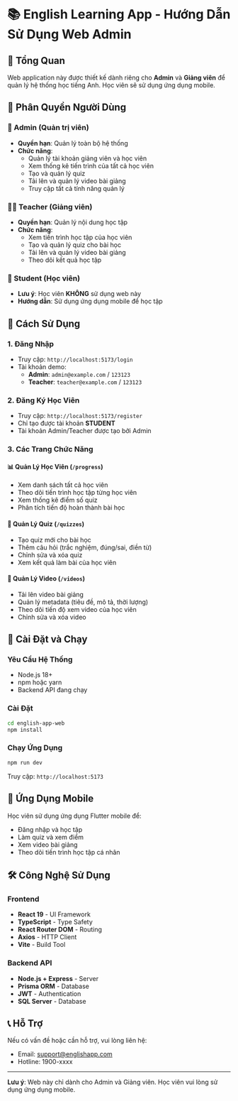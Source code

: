 # 📚 English Learning App - Hướng Dẫn Sử Dụng Web Admin

## 🎯 Tổng Quan

Web application này được thiết kế dành riêng cho **Admin** và **Giảng viên** để quản lý hệ thống học tiếng Anh. Học viên sẽ sử dụng ứng dụng mobile.

## 👥 Phân Quyền Người Dùng

### 🔑 Admin (Quản trị viên)
- **Quyền hạn**: Quản lý toàn bộ hệ thống
- **Chức năng**:
  - Quản lý tài khoản giảng viên và học viên
  - Xem thống kê tiến trình của tất cả học viên
  - Tạo và quản lý quiz
  - Tải lên và quản lý video bài giảng
  - Truy cập tất cả tính năng quản lý

### 👨‍🏫 Teacher (Giảng viên)
- **Quyền hạn**: Quản lý nội dung học tập
- **Chức năng**:
  - Xem tiến trình học tập của học viên
  - Tạo và quản lý quiz cho bài học
  - Tải lên và quản lý video bài giảng
  - Theo dõi kết quả học tập

### 📱 Student (Học viên)
- **Lưu ý**: Học viên **KHÔNG** sử dụng web này
- **Hướng dẫn**: Sử dụng ứng dụng mobile để học tập

## 🚀 Cách Sử Dụng

### 1. Đăng Nhập
- Truy cập: `http://localhost:5173/login`
- Tài khoản demo:
  - **Admin**: `admin@example.com` / `123123`
  - **Teacher**: `teacher@example.com` / `123123`

### 2. Đăng Ký Học Viên
- Truy cập: `http://localhost:5173/register`
- Chỉ tạo được tài khoản **STUDENT**
- Tài khoản Admin/Teacher được tạo bởi Admin

### 3. Các Trang Chức Năng

#### 📊 Quản Lý Học Viên (`/progress`)
- Xem danh sách tất cả học viên
- Theo dõi tiến trình học tập từng học viên
- Xem thống kê điểm số quiz
- Phân tích tiến độ hoàn thành bài học

#### 🧠 Quản Lý Quiz (`/quizzes`)
- Tạo quiz mới cho bài học
- Thêm câu hỏi (trắc nghiệm, đúng/sai, điền từ)
- Chỉnh sửa và xóa quiz
- Xem kết quả làm bài của học viên

#### 🎥 Quản Lý Video (`/videos`)
- Tải lên video bài giảng
- Quản lý metadata (tiêu đề, mô tả, thời lượng)
- Theo dõi tiến độ xem video của học viên
- Chỉnh sửa và xóa video

## 🔧 Cài Đặt và Chạy

### Yêu Cầu Hệ Thống
- Node.js 18+
- npm hoặc yarn
- Backend API đang chạy

### Cài Đặt
```bash
cd english-app-web
npm install
```

### Chạy Ứng Dụng
```bash
npm run dev
```

Truy cập: `http://localhost:5173`

## 📱 Ứng Dụng Mobile

Học viên sử dụng ứng dụng Flutter mobile để:
- Đăng nhập và học tập
- Làm quiz và xem điểm
- Xem video bài giảng
- Theo dõi tiến trình học tập cá nhân

## 🛠️ Công Nghệ Sử Dụng

### Frontend
- **React 19** - UI Framework
- **TypeScript** - Type Safety
- **React Router DOM** - Routing
- **Axios** - HTTP Client
- **Vite** - Build Tool

### Backend API
- **Node.js + Express** - Server
- **Prisma ORM** - Database
- **JWT** - Authentication
- **SQL Server** - Database

## 📞 Hỗ Trợ

Nếu có vấn đề hoặc cần hỗ trợ, vui lòng liên hệ:
- Email: support@englishapp.com
- Hotline: 1900-xxxx

---

**Lưu ý**: Web này chỉ dành cho Admin và Giảng viên. Học viên vui lòng sử dụng ứng dụng mobile.






